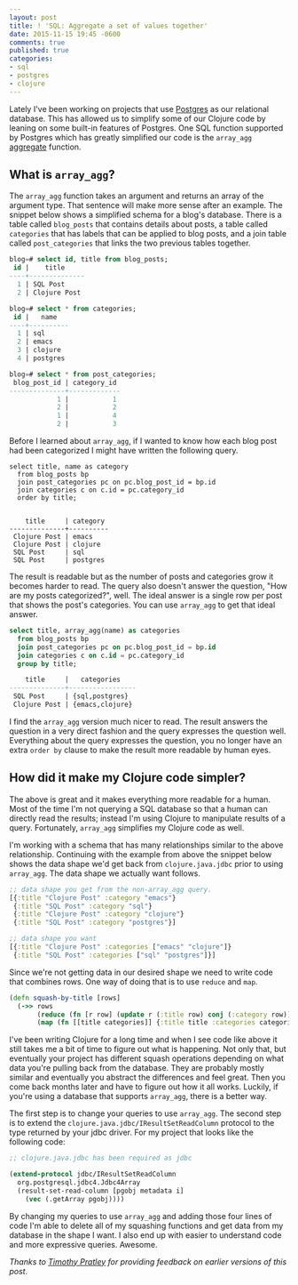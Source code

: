 ```yaml
---
layout: post
title: ! 'SQL: Aggregate a set of values together'
date: 2015-11-15 19:45 -0600
comments: true
published: true
categories:
- sql
- postgres
- clojure
---
```


Lately I've been working on projects that use
[Postgres](http://www.postgresql.org/) as our relational database.
This has allowed us to simplify some of our Clojure code by leaning on
some built-in features of Postgres. One SQL function supported by
Postgres which has greatly simplified our code is the `array_agg`
[aggregate](http://www.postgresql.org/docs/9.4/static/functions-aggregate.html)
function.

## What is `array_agg`?

The `array_agg` function takes an argument and returns an array of the
argument type. That sentence will make more sense after an example.
The snippet below shows a simplified schema for a blog's database.
There is a table called `blog_posts` that contains details about
posts, a table called `categories` that has labels that can be applied
to blog posts, and a join table called `post_categories` that links
the two previous tables together.

```sql
blog=# select id, title from blog_posts;
 id |    title
----+--------------
  1 | SQL Post
  2 | Clojure Post

blog=# select * from categories;
 id |   name
----+----------
  1 | sql
  2 | emacs
  3 | clojure
  4 | postgres

blog=# select * from post_categories;
 blog_post_id | category_id
--------------+-------------
            1 |           1
            2 |           2
            1 |           4
            2 |           3
```

Before I learned about `array_agg`, if I wanted to know how each blog
post had been categorized I might have written the following query.

```
select title, name as category
  from blog_posts bp
  join post_categories pc on pc.blog_post_id = bp.id
  join categories c on c.id = pc.category_id
  order by title;


    title     | category
--------------+----------
 Clojure Post | emacs
 Clojure Post | clojure
 SQL Post     | sql
 SQL Post     | postgres
```

The result is readable but as the number of posts and categories grow
it becomes harder to read. The query also doesn't answer the question,
"How are my posts categorized?", well. The ideal answer is a single
row per post that shows the post's categories. You can use `array_agg`
to get that ideal answer.

```sql
select title, array_agg(name) as categories
  from blog_posts bp
  join post_categories pc on pc.blog_post_id = bp.id
  join categories c on c.id = pc.category_id
  group by title;

    title     |   categories
--------------+-----------------
 SQL Post     | {sql,postgres}
 Clojure Post | {emacs,clojure}
```

I find the `array_agg` version much nicer to read. The result answers
the question in a very direct fashion and the query expresses the
question well. Everything about the query expresses the question, you
no longer have an extra `order by` clause to make the result more
readable by human eyes.

## How did it make my Clojure code simpler?

The above is great and it makes everything more readable for a human.
Most of the time I'm not querying a SQL database so that a human can
directly read the results; instead I'm using Clojure to manipulate
results of a query. Fortunately, `array_agg` simplifies my Clojure
code as well.

I'm working with a schema that has many relationships similar to the
above relationship. Continuing with the example from above the snippet
below shows the data shape we'd get back from `clojure.java.jdbc`
prior to using `array_agg`. The data shape we actually want follows.

``` clojure
;; data shape you get from the non-array_agg query.
[{:title "Clojure Post" :category "emacs"}
 {:title "SQL Post" :category "sql"}
 {:title "Clojure Post" :category "clojure"}
 {:title "SQL Post" :category "postgres"}]

;; data shape you want
[{:title "Clojure Post" :categories ["emacs" "clojure"]}
 {:title "SQL Post" :categories ["sql" "postgres"]}]
```

Since we're not getting data in our desired shape we need to write
code that combines rows. One way of doing that is to use `reduce` and `map`.

``` clojure
(defn squash-by-title [rows]
  (->> rows
       (reduce (fn [r row] (update r (:title row) conj (:category row))) {})
       (map (fn [[title categories]] {:title title :categories categories}))))
```

I've been writing Clojure for a long time and when I see code like
above it still takes me a bit of time to figure out what is happening.
Not only that, but eventually your project has different squash
operations depending on what data you're pulling back from the
database. They are probably mostly similar and eventually you abstract
the differences and feel great. Then you come back months later and
have to figure out how it all works. Luckily, if you're using a
database that supports `array_agg`, there is a better way.

The first step is to change your queries to use `array_agg`. The
second step is to extend the `clojure.java.jdbc/IResultSetReadColumn`
protocol to the type returned by your jdbc driver. For my project that
looks like the following code:

``` clojure
;; clojure.java.jdbc has been required as jdbc

(extend-protocol jdbc/IResultSetReadColumn
  org.postgresql.jdbc4.Jdbc4Array
  (result-set-read-column [pgobj metadata i]
    (vec (.getArray pgobj))))
```

By changing my queries to use `array_agg` and adding those four lines
of code I'm able to delete all of my squashing functions and get data
from my database in the shape I want. I also end up with easier to
understand code and more expressive queries. Awesome.

_Thanks to [Timothy Pratley](http://timothypratley.blogspot.com/) for
providing feedback on earlier versions of this post._
